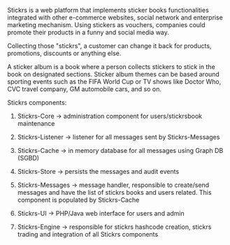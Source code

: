 Stickrs is a web platform that implements sticker books functionalities integrated with other e-commerce websites, social network and enterprise marketing mechanism. Using stickers as vouchers, companies could promote their products in a funny and social media way.

Collecting those "stickrs", a customer can change it back for products, promotions, discounts or anything else.

A sticker album is a book where a person collects stickers to stick in the book on designated sections. Sticker album themes can be based around sporting events such as the FIFA World Cup or TV shows like Doctor Who, CVC travel company, GM automobile cars, and so on.


Stickrs components:

1) Stickrs-Core -> administration component for users/stickrsbook maintenance

2) Stickrs-Listener -> listener for all messages sent by Stickrs-Messages

3) Stickrs-Cache -> in memory database for all messages using Graph DB (SGBD)

4) Stickrs-Store -> persists the messages and audit events

5) Stickrs-Messages -> message handler, responsible to create/send messages and have the list of stickrs books and users related. This component is populated by Stickrs-Cache

6) Stickrs-UI -> PHP/Java web interface for users and admin

7) Stickrs-Engine -> responsible for stickrs hashcode creation, stickrs trading and integration of all Stickrs components